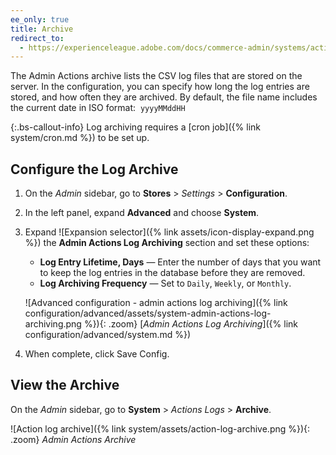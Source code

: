```yaml
---
ee_only: true
title: Archive
redirect_to:
  - https://experienceleague.adobe.com/docs/commerce-admin/systems/action-logs/action-log-archive.html
---
```


The Admin Actions archive lists the CSV log files that are stored on the server. In the configuration, you can specify how long the log entries are stored, and how often they are archived. By default, the file name includes the current date in ISO format:  `yyyyMMddHH`

{:.bs-callout-info}
Log archiving requires a [cron job]({% link system/cron.md %}) to be set up.

## Configure the Log Archive

1. On the _Admin_ sidebar, go to **Stores** > _Settings_ > **Configuration**.

1. In the left panel, expand **Advanced** and choose **System**.

1. Expand ![Expansion selector]({% link assets/icon-display-expand.png %}) the **Admin Actions Log Archiving** section and set these options:

    - **Log Entry Lifetime, Days** — Enter the number of days that you want to keep the log entries in the database before they are removed.
    - **Log Archiving Frequency** — Set to `Daily`, `Weekly`, or `Monthly`.

    ![Advanced configuration - admin actions log archiving]({% link configuration/advanced/assets/system-admin-actions-log-archiving.png %}){: .zoom}
    [_Admin Actions Log Archiving_]({% link configuration/advanced/system.md %})

1. When complete, click <span class="btn">Save Config</span>.

## View the Archive

On the _Admin_ sidebar, go to **System** > _Actions Logs_ > **Archive**.

![Action log archive]({% link system/assets/action-log-archive.png %}){: .zoom}
_Admin Actions Archive_
